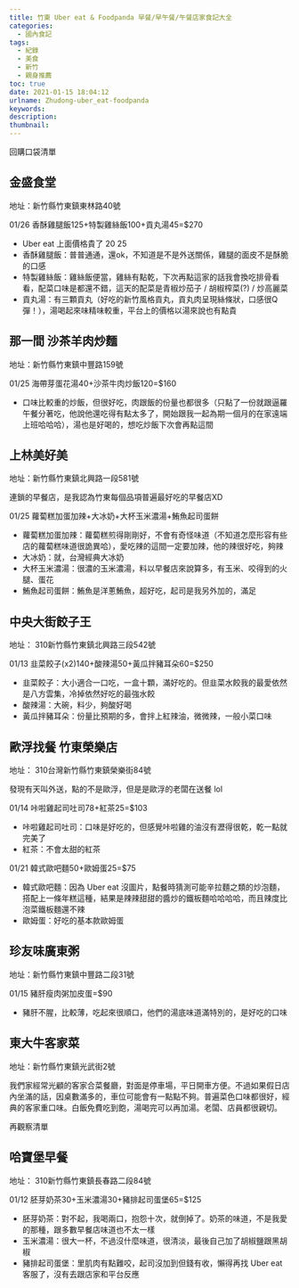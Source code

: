 ```yaml
---
title: 竹東 Uber eat & Foodpanda 早餐/早午餐/午餐店家食記大全
categories:
  - 國內食記
tags:
  - 紀錄
  - 美食
  - 新竹
  - 親身推薦
toc: true
date: 2021-01-15 18:04:12
urlname: Zhudong-uber_eat-foodpanda
keywords:
description:
thumbnail:
---
```

<article class="message message-immersive is-primary">
<div class="message-body">
<i class="fas fa-heart mr-2"></i>回購口袋清單
</div>
</article>

## 金盛食堂

地址：新竹縣竹東鎮東林路40號

01/26 香酥雞腿飯125+特製雞絲飯100+貢丸湯45=$270

- Uber eat 上面價格貴了 $20~$25
- 香酥雞腿飯：普普通通，還ok，不知道是不是外送關係，雞腿的面皮不是酥脆的口感
- 特製雞絲飯：雞絲飯便當，雞絲有點乾，下次再點這家的話我會換吃排骨看看，配菜口味是都還不錯，這天的配菜是青椒炒茄子 / 胡椒榨菜(?) / 炒高麗菜
- 貢丸湯：有三顆貢丸（好吃的新竹風格貢丸，貢丸肉呈現絲條狀，口感很Q彈！），湯喝起來味精味較重，平台上的價格以湯來說也有點貴<!-- more -->

## 那一間 沙茶羊肉炒麵

地址：新竹縣竹東鎮中豐路159號

01/25 海帶芽蛋花湯40+沙茶牛肉炒飯120=$160

- 口味比較重的炒飯，但很好吃，肉跟飯的份量也都很多（只點了一份就跟逼羅午餐分著吃，他說他還吃得有點太多了，開始跟我一起為期一個月的在家遠端上班哈哈哈），湯也是好喝的，想吃炒飯下次會再點這間

## 上林美好美

地址：新竹縣竹東鎮北興路一段581號

連鎖的早餐店，是我認為竹東每個品項普遍最好吃的早餐店XD

01/25 蘿蔔糕加蛋加辣+大冰奶+大杯玉米濃湯+鮪魚起司蛋餅

- 蘿蔔糕加蛋加辣：蘿蔔糕煎得剛剛好，不會有奇怪味道（不知道怎麼形容有些店的蘿蔔糕味道很詭異哈），愛吃辣的這間一定要加辣，他的辣很好吃，夠辣
- 大冰奶：就，台灣經典大冰奶
- 大杯玉米濃湯：很濃的玉米濃湯，料以早餐店來說算多，有玉米、咬得到的火腿、蛋花
- 鮪魚起司蛋餅：鮪魚是洋蔥鮪魚，超好吃，起司是我另外加的，滿足

## 中央大街餃子王

地址： 310新竹縣竹東鎮北興路三段542號

01/13 韭菜餃子(x2)140+酸辣湯50+黃瓜拌豬耳朵60=$250

- 韭菜餃子：大小適合一口吃，一盒十顆，滿好吃的。但韭菜水餃我的最愛依然是八方雲集，冷掉依然好吃的最強水餃
- 酸辣湯：大碗，料少，夠酸好喝
- 黃瓜拌豬耳朵：份量比預期的多，會拌上紅辣油，微微辣，一般小菜口味

## 歐浮找餐 竹東榮樂店

地址： 310台灣新竹縣竹東鎮榮樂街84號

發現有天叫外送，點的不是歐浮，但是是歐浮的老闆在送餐 lol

01/14 咔啦雞起司吐司78+紅茶25=$103

- 咔啦雞起司吐司：口味是好吃的，但感覺咔啦雞的油沒有瀝得很乾，乾一點就完美了
- 紅茶：不會太甜的紅茶

01/21 韓式歐吧麵50+歐姆蛋25=$75

- 韓式歐吧麵：因為 Uber eat 沒圖片，點餐時猜測可能辛拉麵之類的炒泡麵，搭配上一條年糕這種，結果是辣辣甜甜的醬炒的鐵板麵哈哈哈哈，而且辣度比泡菜鐵板麵還不辣
- 歐姆蛋：好吃的基本款歐姆蛋

## 珍友味廣東粥

地址：新竹縣竹東鎮中豐路二段31號

01/15 豬肝瘦肉粥加皮蛋=$90

- 豬肝不腥，比較薄，吃起來很順口，他們的湯底味道滿特別的，是好吃的口味

## 東大牛客家菜

地址：新竹縣竹東鎮光武街2號

我們家經常光顧的客家合菜餐廳，對面是停車場，平日開車方便。不過如果假日店內坐滿的話，因桌數滿多的，車位可能會有一點點不夠。普遍菜色口味都很好，經典的客家重口味。白飯免費吃到飽，湯喝完可以再加湯。老闆、店員都很親切。

<article class="message message-immersive is-primary">
<div class="message-body">
<i class="fas fa-search mr-2"></i>再觀察清單
</div>
</article>

## 哈寶堡早餐

地址： 310新竹縣竹東鎮長春路二段84號

01/12 胚芽奶茶30+玉米濃湯30+豬排起司蛋堡65=$125

- 胚芽奶茶：對不起，我喝兩口，抱怨十次，就倒掉了。奶茶的味道，不是我愛的那種，跟多數早餐店味道也不太一樣
- 玉米濃湯：很大一杯，不過沒什麼味道，很清淡，最後自己加了胡椒鹽跟黑胡椒
- 豬排起司蛋堡：里肌肉有點難咬，起司沒加到但錢有收，懶得再找 Uber eat 客服了，沒有去跟店家和平台反應